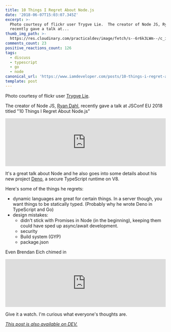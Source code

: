 ```yaml
---
title: 10 Things I Regret About Node.js
date: '2018-06-07T15:03:07.345Z'
excerpt: >-
  Photo courtesy of flickr user Trygve Lie.  The creator of Node JS, Ryan Dahl,
  recently gave a talk at...
thumb_img_path: >-
  https://res.cloudinary.com/practicaldev/image/fetch/s--6r6k3LWm--/c_imagga_scale,f_auto,fl_progressive,h_420,q_auto,w_1000/https://thepracticaldev.s3.amazonaws.com/i/pedrq8fz6ig8yugihvbt.jpg
comments_count: 23
positive_reactions_count: 126
tags:
  - discuss
  - typescript
  - go
  - node
canonical_url: 'https://www.iamdeveloper.com/posts/10-things-i-regret-about-nodejs-14m3/'
template: post
---
```



Photo courtesy of flickr user [Trygve Lie](https://www.flickr.com/photos/trygve_lie/5831902960/in/photolist-9Tm2z3-9TkXYG-9Snmm2-9TiaVg-986fu7-91Lys4-af3D6G-91PELy-91PFdw-91LxWD-ir76Ci-8vTR8o-91PEMA-guo8Zw-guot1K-8vQPsx-9Skm3e-91LydX-8vQP9D-8izGEj-guo94j-UD21ff-27wa2Xi-9Skmgc-9SqeLo-9SwjVQ-VAVtVQ-Kc6jW6-9Swk7s-8vTQMJ-9Sobs3-aCccoi-8vQP4a-gunPQK-9SkkHP-9SkjYa-8vQNvP-gunfvN-fhpKFt-a31Gwp-8vTRij-9Skmpr-8vQNt4-fhpJRe-ir6Gd4-SyeqvE-9Sqdf1-9Swkk3-keuT4b-UqDk2W).

The creator of Node JS, [Ryan Dahl](http://tinyclouds.org), recently gave a talk at JSConf EU 2018 titled "10 Things I Regret About Node.js"


<iframe class="liquidTag" src="https://dev.to/embed/youtube?args=M3BM9TB-8yA" style="border: 0; width: 100%;"></iframe>



It's a great talk about Node and he also goes into some details about his new project [Deno](https://github.com/ry/deno), a secure TypeScript runtime on V8.

Here's some of the things he regrets:

- dynamic languages are great for certain things. In a server though, you want things to be statically typed. (Probably why he wrote Deno in TypeScript and Go)
- design mistakes:
    - didn't stick with Promises in Node (in the beginning), keeping them could have sped up async/await development.
    - security
    - Build system (GYP)
    - package.json

Even Brendan Eich chimed in


<iframe class="liquidTag" src="https://dev.to/embed/twitter?args=1004425861410402304" style="border: 0; width: 100%;"></iframe>


Give it a watch. I'm curious what everyone's thoughts are.

*[This post is also available on DEV.](https://dev.to/nickytonline/10-things-i-regret-about-nodejs-14m3)*


<script>
const parent = document.getElementsByTagName('head')[0];
const script = document.createElement('script');
script.type = 'text/javascript';
script.src = 'https://cdnjs.cloudflare.com/ajax/libs/iframe-resizer/4.1.1/iframeResizer.min.js';
script.charset = 'utf-8';
script.onload = function() {
    window.iFrameResize({}, '.liquidTag');
};
parent.appendChild(script);
</script>    
